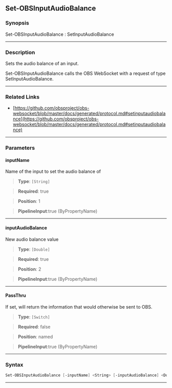 Set-OBSInputAudioBalance
------------------------
### Synopsis
Set-OBSInputAudioBalance : SetInputAudioBalance

---
### Description

Sets the audio balance of an input.


Set-OBSInputAudioBalance calls the OBS WebSocket with a request of type SetInputAudioBalance.

---
### Related Links
* [https://github.com/obsproject/obs-websocket/blob/master/docs/generated/protocol.md#setinputaudiobalance](https://github.com/obsproject/obs-websocket/blob/master/docs/generated/protocol.md#setinputaudiobalance)



---
### Parameters
#### **inputName**

Name of the input to set the audio balance of



> **Type**: ```[String]```

> **Required**: true

> **Position**: 1

> **PipelineInput**:true (ByPropertyName)



---
#### **inputAudioBalance**

New audio balance value



> **Type**: ```[Double]```

> **Required**: true

> **Position**: 2

> **PipelineInput**:true (ByPropertyName)



---
#### **PassThru**

If set, will return the information that would otherwise be sent to OBS.



> **Type**: ```[Switch]```

> **Required**: false

> **Position**: named

> **PipelineInput**:true (ByPropertyName)



---
### Syntax
```PowerShell
Set-OBSInputAudioBalance [-inputName] <String> [-inputAudioBalance] <Double> [-PassThru] [<CommonParameters>]
```
---
